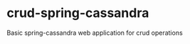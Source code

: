 crud-spring-cassandra
=====================

Basic spring-cassandra web application for crud operations
